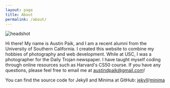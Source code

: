 ```yaml
---
layout: page
title: About
permalink: /about/
---
```


![headshot](/assets/images/headshot.jpg)

Hi there!  My name is Austin Paik, and I am a recent alumni from the University of Southern California.
I created this website to combine my hobbies of photography and web development.
While at USC, I was a photographer for the Daily Trojan newspaper.
I have taught myself coding through online resources such as Harvard's CS50 course.
If you have any questions, please feel free to email me at austindpaik@gmail.com!

You can find the source code for Jekyll and Minima at GitHub: [jekyll](https://github.com/jekyll/jekyll)/[minima](https://github.com/jekyll/minima)
